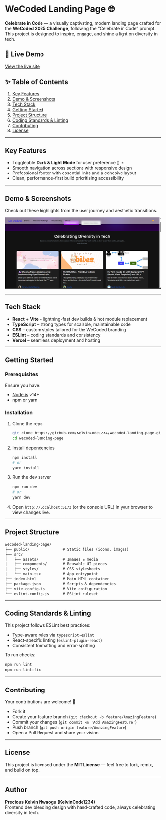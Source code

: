 # WeCoded Landing Page 🌐

**Celebrate in Code** — a visually captivating, modern landing page crafted for the **WeCoded 2025 Challenge**, following the “Celebrate in Code” prompt. This project is designed to inspire, engage, and shine a light on diversity in tech.

## 🚀 Live Demo
[View the live site](https://wecoded-landing-page.vercel.app)  

## ✨ Table of Contents
1. [Key Features](#key-features)  
2. [Demo & Screenshots](#demo--screenshots)  
3. [Tech Stack](#tech-stack)  
4. [Getting Started](#getting-started)  
5. [Project Structure](#project-structure)  
6. [Coding Standards & Linting](#coding-standards--linting)  
7. [Contributing](#contributing)  
8. [License](#license)  

---

## Key Features
- Toggleable **Dark & Light Mode** for user preference `🌙 ☀️` 
- Smooth navigation across sections with responsive design  
- Professional footer with essential links and a cohesive layout  
- Clean, performance-first build prioritising accessibility.
---

## Demo & Screenshots
Check out these highlights from the user journey and aesthetic transitions.

![Screenshot 3](src/assets/wecoded.png)

---

## Tech Stack
- **React** + **Vite** – lightning-fast dev builds & hot module replacement  
- **TypeScript** – strong types for scalable, maintainable code  
- **CSS** – custom styles tailored for the WeCoded branding  
- **ESLint** – coding standards and consistency  
- **Vercel** – seamless deployment and hosting  

---

## Getting Started

### Prerequisites
Ensure you have:
- [Node.js](https://nodejs.org/) v14+  
- npm or yarn

### Installation
1. Clone the repo  
   ```bash
   git clone https://github.com/KelvinCode1234/wecoded-landing-page.git
   cd wecoded-landing-page
   ```
2. Install dependencies  
   ```bash
   npm install
   # or
   yarn install
   ```
3. Run the dev server  
   ```bash
   npm run dev
   # or
   yarn dev
   ```
4. Open `http://localhost:5173` (or the console URL) in your browser to view changes live.

---

## Project Structure

```
wecoded-landing-page/
├── public/               # Static files (icons, images)
├── src/
│   ├── assets/           # Images & media
│   ├── components/       # Reusable UI pieces
│   ├── styles/           # CSS stylesheets
│   └── main.tsx          # App entrypoint
├── index.html            # Main HTML container
├── package.json          # Scripts & dependencies
├── vite.config.ts        # Vite configuration
└── eslint.config.js      # ESLint ruleset
```

---

## Coding Standards & Linting
This project follows ESLint best practices:
- Type-aware rules via `typescript-eslint`
- React-specific linting (`eslint-plugin-react`)
- Consistent formatting and error-spotting

To run checks:
```bash
npm run lint
npm run lint:fix
```

---

## Contributing
Your contributions are welcome! 🎉

- Fork it  
- Create your feature branch (`git checkout -b feature/AmazingFeature`)  
- Commit your changes (`git commit -m 'Add AmazingFeature'`)  
- Push branch (`git push origin feature/AmazingFeature`)  
- Open a Pull Request and share your vision  

---

## License
This project is licensed under the **MIT License** — feel free to fork, remix, and build on top.  

---

## Author
**Precious Kelvin Nwaogu (KelvinCode1234)**  
Frontend dev blending design with hand‑crafted code, always celebrating diversity in tech.

